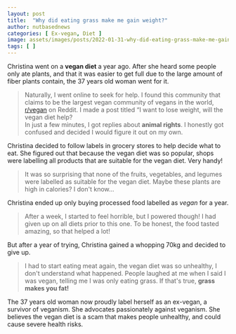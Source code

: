 ```yaml
---
layout: post
title:  "Why did eating grass make me gain weight?"
author: nutbasednews
categories: [ Ex-vegan, Diet ]
image: assets/images/posts/2022-01-31-why-did-eating-grass-make-me-gain-weight/0.png
tags: [ ]
---
```


Christina went on a **vegan diet** a year ago. After she heard some people only ate plants, and that it was easier to get full due to the large amount of fiber plants contain, the 37 years old woman went for it.

> Naturally, I went online to seek for help. I found this community that claims to be the largest vegan community of vegans in the world, [r/vegan](https://reddit.com/r/vegan) on Reddit. I made a post titled “I want to lose weight, will the vegan diet help?<br>In just a few minutes, I got replies about **animal rights**. I honestly got confused and decided I would figure it out on my own.

Christina decided to follow labels in grocery stores to help decide what to eat. She figured out that because the vegan diet was so popular, shops were labelling all products that are suitable for the vegan diet. Very handy!

> It was so surprising that none of the fruits, vegetables, and legumes were labelled as suitable for the vegan diet. Maybe these plants are high in calories? I don't know...

Christina ended up only buying processed food labelled as _vegan_ for a year.

> After a week, I started to feel horrible, but I powered though! I had given up on all diets prior to this one. To be honest, the food tasted amazing, so that helped a lot!

But after a year of trying, Christina gained a whopping 70kg and decided to give up.

> I had to start eating meat again, the vegan diet was so unhealthy, I don't understand what happened. People laughed at me when I said I was vegan, telling me I was only eating grass. If that's true, **grass makes you fat!**

The 37 years old woman now proudly label herself as an ex-vegan, a survivor of veganism. She advocates passionately against veganism. She believes the vegan diet is a scam that makes people unhealthy, and could cause severe health risks.
